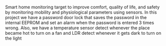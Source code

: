 Smart home monitoring target to improve comfort, quality of life,
and safety by monitoring mobility and physiological parameters
using sensors. In this project we have a password door lock that
saves the password in the internal EEPROM and set an alarm when
the password is entered 3 times wrong. Also, we have a
temperature sensor detect whenever the place became hot to turn
on a fan and LDR detect whenever it gets dark to turn on the light
